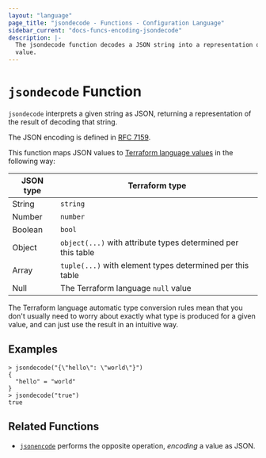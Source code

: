 ```yaml
---
layout: "language"
page_title: "jsondecode - Functions - Configuration Language"
sidebar_current: "docs-funcs-encoding-jsondecode"
description: |-
  The jsondecode function decodes a JSON string into a representation of its
  value.
---
```


# `jsondecode` Function

`jsondecode` interprets a given string as JSON, returning a representation
of the result of decoding that string.

The JSON encoding is defined in [RFC 7159](https://tools.ietf.org/html/rfc7159).

This function maps JSON values to
[Terraform language values](/docs/configuration/expressions/types.html)
in the following way:

| JSON type | Terraform type                                               |
| --------- | ------------------------------------------------------------ |
| String    | `string`                                                     |
| Number    | `number`                                                     |
| Boolean   | `bool`                                                       |
| Object    | `object(...)` with attribute types determined per this table |
| Array     | `tuple(...)` with element types determined per this table    |
| Null      | The Terraform language `null` value                          |

The Terraform language automatic type conversion rules mean that you don't
usually need to worry about exactly what type is produced for a given value,
and can just use the result in an intuitive way.

## Examples

```
> jsondecode("{\"hello\": \"world\"}")
{
  "hello" = "world"
}
> jsondecode("true")
true
```

## Related Functions

* [`jsonencode`](./jsonencode.html) performs the opposite operation, _encoding_
  a value as JSON.
